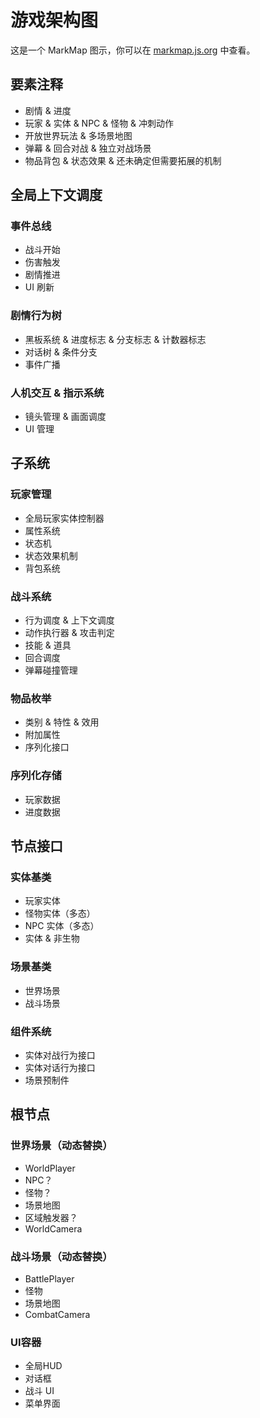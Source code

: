 # 游戏架构图

这是一个 MarkMap 图示，你可以在 [markmap.js.org](https://markmap.js.org/) 中查看。

## 要素注释
- 剧情 & 进度
- 玩家 & 实体 & NPC & 怪物 & 冲刺动作
- 开放世界玩法 & 多场景地图
- 弹幕 & 回合对战 & 独立对战场景
- 物品背包 & 状态效果 & 还未确定但需要拓展的机制

## 全局上下文调度
### 事件总线
- 战斗开始
- 伤害触发
- 剧情推进
- UI 刷新
### 剧情行为树
- 黑板系统 & 进度标志 & 分支标志 & 计数器标志
- 对话树 & 条件分支
- 事件广播
### 人机交互 & 指示系统
- 镜头管理 & 画面调度
- UI 管理

## 子系统
### 玩家管理
- 全局玩家实体控制器
- 属性系统
- 状态机
- 状态效果机制
- 背包系统
### 战斗系统
- 行为调度 & 上下文调度
- 动作执行器 & 攻击判定
- 技能 & 道具
- 回合调度
- 弹幕碰撞管理
### 物品枚举
- 类别 & 特性 & 效用
- 附加属性
- 序列化接口
### 序列化存储
- 玩家数据
- 进度数据

## 节点接口
### 实体基类
- 玩家实体
- 怪物实体（多态）
- NPC 实体（多态）
- 实体 & 非生物
### 场景基类
- 世界场景
- 战斗场景
### 组件系统
- 实体对战行为接口
- 实体对话行为接口
- 场景预制件

## 根节点
### 世界场景（动态替换）
- WorldPlayer
- NPC？
- 怪物？
- 场景地图
- 区域触发器？
- WorldCamera
### 战斗场景（动态替换）
- BattlePlayer
- 怪物
- 场景地图
- CombatCamera
### UI容器
- 全局HUD
- 对话框
- 战斗 UI
- 菜单界面
